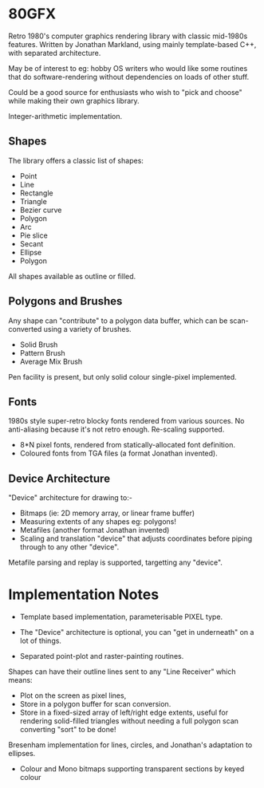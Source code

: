 80GFX
=====

Retro 1980's computer graphics rendering library with classic mid-1980s features.
Written by Jonathan Markland, using mainly template-based C++, with separated
architecture.

May be of interest to eg: hobby OS writers who would like some routines
that do software-rendering without dependencies on loads of other stuff.

Could be a good source for enthusiasts who wish to "pick and choose" while
making their own graphics library.

Integer-arithmetic implementation.




Shapes
------

The library offers a classic list of shapes:

- Point
- Line
- Rectangle
- Triangle
- Bezier curve
- Polygon
- Arc
- Pie slice
- Secant
- Ellipse
- Polygon 

All shapes available as outline or filled.



Polygons and Brushes
--------------------

Any shape can "contribute" to a polygon data buffer, which can be 
scan-converted using a variety of brushes.

- Solid Brush
- Pattern Brush
- Average Mix Brush

Pen facility is present, but only solid colour single-pixel
implemented.



Fonts
-----

1980s style super-retro blocky fonts rendered from various sources.
No anti-aliasing because it's not retro enough.
Re-scaling supported.

- 8*N pixel fonts, rendered from statically-allocated font definition.
- Coloured fonts from TGA files (a format Jonathan invented).



Device Architecture
-------------------

"Device" architecture for drawing to:-

- Bitmaps (ie: 2D memory array, or linear frame buffer)
- Measuring extents of any shapes  eg: polygons!
- Metafiles  (another format Jonathan invented)
- Scaling and translation "device" that adjusts coordinates before piping 
  through to any other "device".

Metafile parsing and replay is supported, targetting any "device".



Implementation Notes
====================

- Template based implementation, parameterisable PIXEL type.

- The "Device" architecture is optional, you can "get in underneath"
  on a lot of things.

- Separated point-plot and raster-painting routines.

Shapes can have their outline lines sent to any "Line Receiver"
which means:

- Plot on the screen as pixel lines, 
- Store in a polygon buffer for scan conversion.
- Store in a fixed-sized array of left/right edge extents, useful
  for rendering solid-filled triangles without needing a full
  polygon scan converting "sort" to be done!

Bresenham implementation for lines, circles, and Jonathan's 
adaptation to ellipses.


- Colour and Mono bitmaps supporting transparent sections by keyed colour


